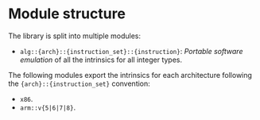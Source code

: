 # Module structure

The library is split into multiple modules:

- `alg::{arch}::{instruction_set}::{instruction}`: _Portable software emulation_
  of all the intrinsics for all integer types.

The following modules export the intrinsics for each architecture following the
`{arch}::{instruction_set}` convention:

- `x86`.
- `arm::v{5|6|7|8}`.
